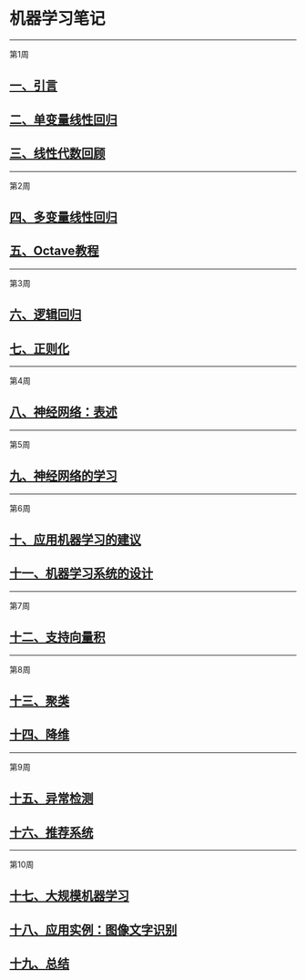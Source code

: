 # 机器学习笔记
****
第1周
## [一、引言](http://blog.csdn.net/sdlypyzq/article/details/50959572)
## [二、单变量线性回归](http://blog.csdn.net/sdlypyzq/article/details/51150026)
## [三、线性代数回顾](http://blog.csdn.net/sdlypyzq/article/details/51150365)

****
第2周
## [四、多变量线性回归](http://blog.csdn.net/sdlypyzq/article/details/51150582)
## [五、Octave教程](http://blog.csdn.net/sdlypyzq/article/details/51152104)

****
第3周
## [六、逻辑回归](http://blog.csdn.net/sdlypyzq/article/details/51153831)
## [七、正则化](http://blog.csdn.net/sdlypyzq/article/details/51162879)

****
第4周
## [八、神经网络：表述](http://blog.csdn.net/sdlypyzq/article/details/50392008)

****
第5周
## [九、神经网络的学习](http://blog.csdn.net/sdlypyzq/article/details/50434588)

****
第6周
## [十、应用机器学习的建议](http://blog.csdn.net/sdlypyzq/article/details/51290031)
## [十一、机器学习系统的设计]()

****
第7周
## [十二、支持向量积](http://blog.csdn.net/sdlypyzq/article/details/51290302)

****
第8周
## [十三、聚类]()
## [十四、降维]()

****
第9周
## [十五、异常检测]()
## [十六、推荐系统]()

****
第10周
## [十七、大规模机器学习]()
## [十八、应用实例：图像文字识别](http://blog.csdn.net/sdlypyzq/article/details/51290036)
## [十九、总结]()
